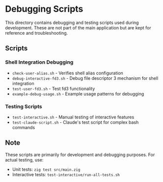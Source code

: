 # Debugging Scripts

This directory contains debugging and testing scripts used during development. These are not part of the main application but are kept for reference and troubleshooting.

## Scripts

### Shell Integration Debugging
- `check-user-alias.sh` - Verifies shell alias configuration
- `debug-interactive-fd3.sh` - Debug file descriptor 3 mechanism for shell integration
- `test-user-fd3.sh` - Test fd3 functionality
- `example-debug-usage.sh` - Example usage patterns for debugging

### Testing Scripts
- `test-interactive.sh` - Manual testing of interactive features
- `test-claude-script.sh` - Claude's test script for complex bash commands

## Note

These scripts are primarily for development and debugging purposes. For actual testing, use:
- Unit tests: `zig test src/main.zig`
- Interactive tests: `test-interactive/run-all-tests.sh`
